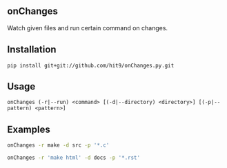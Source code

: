 onChanges
---------

Watch given files and run certain command on changes.

Installation
------------

```
pip install git+git://github.com/hit9/onChanges.py.git
```

Usage
-----

    onChanges (-r|--run) <command> [(-d|--directory) <directory>] [(-p|--pattern) <pattern>]

Examples
---------

```bash
onChanges -r make -d src -p '*.c'
```

```bash
onChanges -r 'make html' -d docs -p '*.rst'
```
